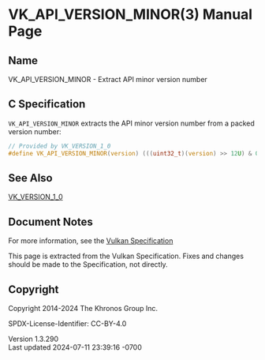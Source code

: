 # VK_API_VERSION_MINOR(3) Manual Page

## Name

VK_API_VERSION_MINOR - Extract API minor version number



## <a href="#_c_specification" class="anchor"></a>C Specification

`VK_API_VERSION_MINOR` extracts the API minor version number from a
packed version number:

``` c
// Provided by VK_VERSION_1_0
#define VK_API_VERSION_MINOR(version) (((uint32_t)(version) >> 12U) & 0x3FFU)
```

## <a href="#_see_also" class="anchor"></a>See Also

[VK_VERSION_1_0](https://registry.khronos.org/vulkan/specs/1.3-extensions/man/html/VK_VERSION_1_0.html)

## <a href="#_document_notes" class="anchor"></a>Document Notes

For more information, see the <a
href="https://registry.khronos.org/vulkan/specs/1.3-extensions/html/vkspec.html#VK_API_VERSION_MINOR"
target="_blank" rel="noopener">Vulkan Specification</a>

This page is extracted from the Vulkan Specification. Fixes and changes
should be made to the Specification, not directly.

## <a href="#_copyright" class="anchor"></a>Copyright

Copyright 2014-2024 The Khronos Group Inc.

SPDX-License-Identifier: CC-BY-4.0

Version 1.3.290  
Last updated 2024-07-11 23:39:16 -0700
